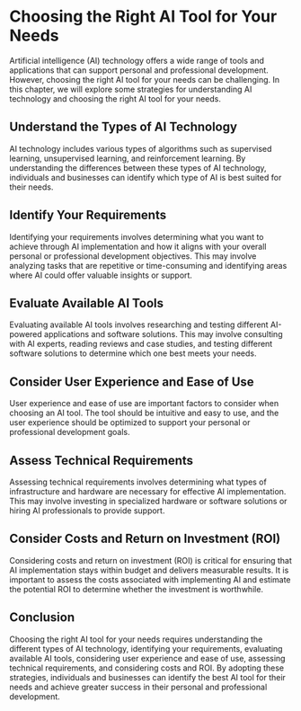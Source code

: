 Choosing the Right AI Tool for Your Needs
==================================================================================

Artificial intelligence (AI) technology offers a wide range of tools and applications that can support personal and professional development. However, choosing the right AI tool for your needs can be challenging. In this chapter, we will explore some strategies for understanding AI technology and choosing the right AI tool for your needs.

Understand the Types of AI Technology
-------------------------------------

AI technology includes various types of algorithms such as supervised learning, unsupervised learning, and reinforcement learning. By understanding the differences between these types of AI technology, individuals and businesses can identify which type of AI is best suited for their needs.

Identify Your Requirements
--------------------------

Identifying your requirements involves determining what you want to achieve through AI implementation and how it aligns with your overall personal or professional development objectives. This may involve analyzing tasks that are repetitive or time-consuming and identifying areas where AI could offer valuable insights or support.

Evaluate Available AI Tools
---------------------------

Evaluating available AI tools involves researching and testing different AI-powered applications and software solutions. This may involve consulting with AI experts, reading reviews and case studies, and testing different software solutions to determine which one best meets your needs.

Consider User Experience and Ease of Use
----------------------------------------

User experience and ease of use are important factors to consider when choosing an AI tool. The tool should be intuitive and easy to use, and the user experience should be optimized to support your personal or professional development goals.

Assess Technical Requirements
-----------------------------

Assessing technical requirements involves determining what types of infrastructure and hardware are necessary for effective AI implementation. This may involve investing in specialized hardware or software solutions or hiring AI professionals to provide support.

Consider Costs and Return on Investment (ROI)
---------------------------------------------

Considering costs and return on investment (ROI) is critical for ensuring that AI implementation stays within budget and delivers measurable results. It is important to assess the costs associated with implementing AI and estimate the potential ROI to determine whether the investment is worthwhile.

Conclusion
----------

Choosing the right AI tool for your needs requires understanding the different types of AI technology, identifying your requirements, evaluating available AI tools, considering user experience and ease of use, assessing technical requirements, and considering costs and ROI. By adopting these strategies, individuals and businesses can identify the best AI tool for their needs and achieve greater success in their personal and professional development.
